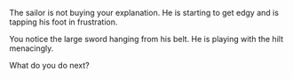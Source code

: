 The sailor is not buying your explanation.
He is starting to get edgy and is tapping his foot in frustration.

You notice the large sword hanging from his belt. He is playing with the hilt menacingly.

What do you do next?